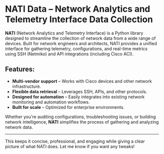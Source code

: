 # NATI Data – Network Analytics and Telemetry Interface Data Collection

**NATI** (Network Analytics and Telemetry Interface) is a Python library designed to streamline the collection of network data from a wide range of devices. Built for network engineers and architects, NATI provides a unified interface for gathering telemetry, configurations, and real-time metrics using SSH (Netmiko) and API integrations (including Cisco ACI).

## Features:
- **Multi-vendor support** – Works with Cisco devices and other network infrastructure.
- **Flexible data retrieval** – Leverages SSH, APIs, and other protocols.
- **Designed for automation** – Easily integrates into existing network monitoring and automation workflows.
- **Built for scale** – Optimized for enterprise environments.

Whether you're auditing configurations, troubleshooting issues, or building network intelligence, **NATI** simplifies the process of gathering and analyzing network data.

---

This keeps it concise, professional, and engaging while giving a clear picture of what NATI does. Let me know if you want any tweaks!
